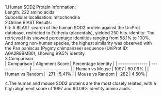 1.Human SOD2 Protein Information:  
  Length: 222 amino acids  
  Subcellular localisation: mitochondria  
2.Online BlAST Results:  
  hit: A BLAST search of the human SOD2 protein against the UniProt database, restricted to Eutheria (placentals), yielded 250 hits.
  identity: The retrieved hits showed percentage identities ranging from 58.1% to 100%. And among non-human species, the highest similarity was observed with the Pan paniscus (Pygmy chimpanzee) sequence (UniProt ID: A0A2R9BMB0), showing 99.5% identity.  
3.Comparison  
| Comparison      | Alignment Score | Percentage Identity |
| --------------- | --------------- | ------------------- |
| Human vs Mouse  | 1097            | 90.09%              |
| Human vs Random | -271            | 5.41%               |
| Mouse vs Random | -282            | 4.50%               |  

4.The human and mouse SOD2 proteins are the most closely related, with a high alignment score of 1097 and 90.09% identity amino acids.


